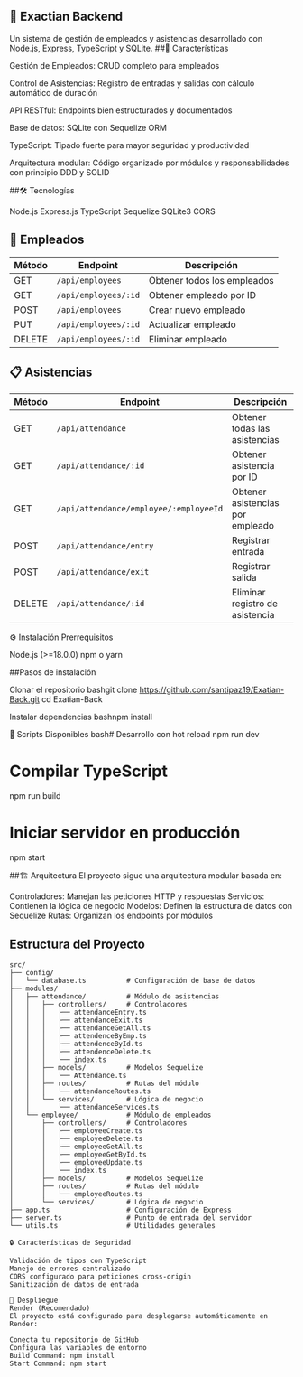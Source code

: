 ## 🏢 Exactian Backend
Un sistema de gestión de empleados y asistencias desarrollado con Node.js, Express, TypeScript y SQLite.
##🚀 Características

Gestión de Empleados: CRUD completo para empleados

Control de Asistencias: Registro de entradas y salidas con cálculo automático de duración

API RESTful: Endpoints bien estructurados y documentados

Base de datos: SQLite con Sequelize ORM

TypeScript: Tipado fuerte para mayor seguridad y productividad

Arquitectura modular: Código organizado por módulos y responsabilidades con principio DDD y SOLID


##🛠️ Tecnologías

Node.js 
Express.js 
TypeScript 
Sequelize 
SQLite3
CORS 


## 👥 Empleados

| Método | Endpoint                | Descripción                          |
|--------|-------------------------|--------------------------------------|
| GET    | `/api/employees`        | Obtener todos los empleados          |
| GET    | `/api/employees/:id`    | Obtener empleado por ID              |
| POST   | `/api/employees`        | Crear nuevo empleado                 |
| PUT    | `/api/employees/:id`    | Actualizar empleado                   |
| DELETE | `/api/employees/:id`    | Eliminar empleado                    |

## 📋 Asistencias

| Método | Endpoint                         | Descripción                             |
|--------|----------------------------------|-----------------------------------------|
| GET    | `/api/attendance`                | Obtener todas las asistencias           |
| GET    | `/api/attendance/:id`            | Obtener asistencia por ID               |
| GET    | `/api/attendance/employee/:employeeId` | Obtener asistencias por empleado   |
| POST   | `/api/attendance/entry`          | Registrar entrada                       |
| POST   | `/api/attendance/exit`           | Registrar salida                        |
| DELETE | `/api/attendance/:id`            | Eliminar registro de asistencia         |
⚙️ Instalación
Prerrequisitos

Node.js (>=18.0.0)
npm o yarn

##Pasos de instalación

Clonar el repositorio
bashgit clone https://github.com/santipaz19/Exatian-Back.git
cd Exatian-Back

Instalar dependencias
bashnpm install

🔧 Scripts Disponibles
bash# Desarrollo con hot reload
npm run dev

# Compilar TypeScript
npm run build

# Iniciar servidor en producción
npm start


##🏗️ Arquitectura
El proyecto sigue una arquitectura modular basada en:

Controladores: Manejan las peticiones HTTP y respuestas
Servicios: Contienen la lógica de negocio
Modelos: Definen la estructura de datos con Sequelize
Rutas: Organizan los endpoints por módulos

## Estructura del Proyecto

```plaintext
src/
├── config/
│   └── database.ts          # Configuración de base de datos
├── modules/
│   ├── attendance/          # Módulo de asistencias
│   │   ├── controllers/     # Controladores
│   │   │   ├── attendanceEntry.ts
│   │   │   ├── attendanceExit.ts
│   │   │   ├── attendanceGetAll.ts
│   │   │   ├── attendenceByEmp.ts
│   │   │   ├── attendenceById.ts
│   │   │   ├── attendenceDelete.ts
│   │   │   └── index.ts
│   │   ├── models/          # Modelos Sequelize
│   │   │   └── Attendance.ts
│   │   ├── routes/          # Rutas del módulo
│   │   │   └── attendanceRoutes.ts
│   │   └── services/        # Lógica de negocio
│   │       └── attendanceServices.ts
│   └── employee/            # Módulo de empleados
│       ├── controllers/     # Controladores
│       │   ├── employeeCreate.ts
│       │   ├── employeeDelete.ts
│       │   ├── employeeGetAll.ts
│       │   ├── employeeGetById.ts
│       │   ├── employeeUpdate.ts
│       │   └── index.ts
│       ├── models/          # Modelos Sequelize
│       ├── routes/          # Rutas del módulo
│       │   └── employeeRoutes.ts
│       └── services/        # Lógica de negocio
├── app.ts                   # Configuración de Express
├── server.ts                # Punto de entrada del servidor
└── utils.ts                 # Utilidades generales

🔒 Características de Seguridad

Validación de tipos con TypeScript
Manejo de errores centralizado
CORS configurado para peticiones cross-origin
Sanitización de datos de entrada

🚀 Despliegue
Render (Recomendado)
El proyecto está configurado para desplegarse automáticamente en Render:

Conecta tu repositorio de GitHub
Configura las variables de entorno
Build Command: npm install
Start Command: npm start
